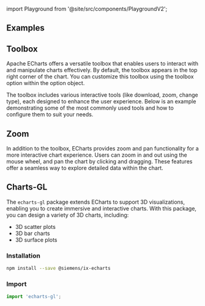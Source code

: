 import Playground from '@site/src/components/PlaygroundV2';

## Examples

## Toolbox

Apache ECharts offers a versatile toolbox that enables users to interact with and manipulate charts effectively. 
By default, the toolbox appears in the top right corner of the chart. 
You can customize this toolbox using the toolbox option within the option object.

The toolbox includes various interactive tools (like download, zoom, change type), each designed to enhance the user experience. 
Below is an example demonstrating some of the most commonly used tools and how to configure them to suit your needs.

<Playground
height="40rem"
name="echarts-special-toolbox"
noMargin
examplesByName>
</Playground>

## Zoom

In addition to the toolbox, ECharts provides zoom and pan functionality for a more interactive chart experience. 
Users can zoom in and out using the mouse wheel, and pan the chart by clicking and dragging. 
These features offer a seamless way to explore detailed data within the chart.

<Playground
height="40rem"
name="echarts-special-zoom"
noMargin
examplesByName>
</Playground>

## Charts-GL 

The `echarts-gl` package extends ECharts to support 3D visualizations, enabling you to create immersive and interactive charts. 
With this package, you can design a variety of 3D charts, including:

- 3D scatter plots
- 3D bar charts
- 3D surface plots

### Installation

```sh
npm install --save @siemens/ix-echarts
```

### Import 

```typescript
import 'echarts-gl';
```

<Playground
height="40rem"
name="echarts-special-3d"
noMargin
examplesByName>
</Playground>
